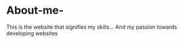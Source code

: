 # About-me-
This is the website that signifies my skills... And my passion towards developing websites
